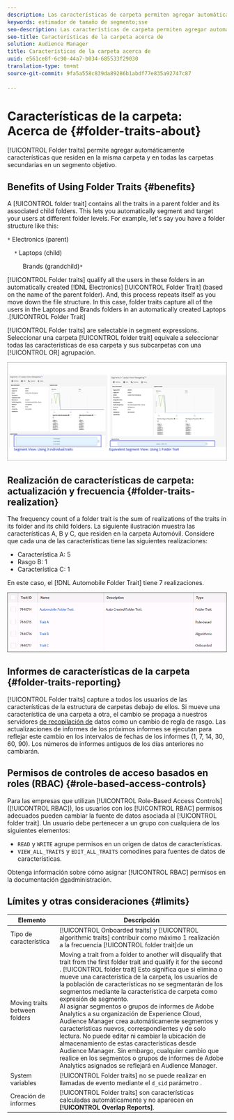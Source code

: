 ```yaml
---
description: Las características de carpeta permiten agregar automáticamente características que residen en la misma carpeta y en todas las carpetas secundarias en un segmento objetivo.
keywords: estimador de tamaño de segmento;sse
seo-description: Las características de carpeta permiten agregar automáticamente características que residen en la misma carpeta y en todas las carpetas secundarias en un segmento objetivo.
seo-title: Características de la carpeta acerca de
solution: Audience Manager
title: Características de la carpeta acerca de
uuid: e561ce8f-6c90-44a7-b034-685533f29030
translation-type: tm+mt
source-git-commit: 9fa5a558c839da89286b1abdf77e835a92747c87

---
```



# Características de la carpeta: Acerca de {#folder-traits-about}

[!UICONTROL Folder traits] permite agregar automáticamente características que residen en la misma carpeta y en todas las carpetas secundarias en un segmento objetivo.

## Benefits of Using Folder Traits {#benefits}

A [!UICONTROL folder trait] contains all the traits in a parent folder and its associated child folders. This lets you automatically segment and target your users at different folder levels. For example, let's say you have a folder structure like this:

`*` Electronics (parent)

    `*` Laptops (child)

         Brands (grandchild)`*`

[!UICONTROL Folder traits] qualify all the users in these folders in an automatically created [!DNL Electronics] [!UICONTROL Folder Trait] (based on the name of the parent folder). And, this process repeats itself as you move down the file structure. In this case, folder traits capture all of the users in the Laptops and Brands folders in an automatically created Laptops .[!UICONTROL Folder Trait]

[!UICONTROL Folder traits] are selectable in segment expressions. Seleccionar una carpeta [!UICONTROL folder trait] equivale a seleccionar todas las características de esa carpeta y sus subcarpetas con una [!UICONTROL OR] agrupación.

![](assets/folder-traits-compare-border.jpg)

## Realización de características de carpeta: actualización y frecuencia {#folder-traits-realization}

The frequency count of a folder trait is the sum of realizations of the traits in its folder and its child folders. La siguiente ilustración muestra las características A, B y C, que residen en la carpeta Automóvil. Considere que cada una de las características tiene las siguientes realizaciones:

* Característica A: 5
* Rasgo B: 1
* Característica C: 1

En este caso, el [!DNL Automobile Folder Trait] tiene 7 realizaciones.

![](assets/folder_traits_rollup_border.png)

## Informes de características de la carpeta {#folder-traits-reporting}

[!UICONTROL Folder traits] capture a todos los usuarios de las características de la estructura de carpetas debajo de ellos. Si mueve una característica de una carpeta a otra, el cambio se propaga a nuestros servidores [de recopilación de](../../reference/system-components/components-data-collection.md) datos como un cambio de regla de rasgo. Las actualizaciones de informes de los próximos informes se ejecutan para reflejar este cambio en los intervalos de fechas de los informes (1, 7, 14, 30, 60, 90). Los números de informes antiguos de los días anteriores no cambiarán.

## Permisos de controles de acceso basados en roles (RBAC) {#role-based-access-controls}

Para las empresas que utilizan [!UICONTROL Role-Based Access Controls] ([!UICONTROL RBAC]), los usuarios con los [!UICONTROL RBAC] permisos adecuados pueden cambiar la fuente de datos asociada al [!UICONTROL folder trait]. Un usuario debe pertenecer a un grupo con cualquiera de los siguientes elementos:

* `READ` y `WRITE` agrupe permisos en un origen de datos de características.
* `VIEW_ALL_TRAITS` y `EDIT_ALL_TRAITS` comodines para fuentes de datos de características.

Obtenga información sobre cómo asignar [!UICONTROL RBAC] permisos en la documentación [de](../../features/administration/administration-overview.md#create-group)administración.

## Límites y otras consideraciones {#limits}

| Elemento | Descripción |
|---|---|
| Tipo de característica | [!UICONTROL Onboarded traits] y [!UICONTROL algorithmic traits] contribuir como máximo 1 realización a la frecuencia [!UICONTROL folder trait]de un |
| Moving traits between folders | Moving a trait from a folder to another will disqualify that trait from the first folder trait and qualify it for the second . [!UICONTROL folder trait] Esto significa que si elimina o mueve una característica de la carpeta, los usuarios de la población de características no se segmentarán de los segmentos mediante la característica de carpeta como expresión de segmento. <br> Al asignar segmentos o grupos de informes de Adobe Analytics a su organización de Experience Cloud, Audience Manager crea automáticamente segmentos y características nuevos, correspondientes y de solo lectura. No puede editar ni cambiar la ubicación de almacenamiento de estas características desde Audience Manager. Sin embargo, cualquier cambio que realice en los segmentos o grupos de informes de Adobe Analytics asignados se reflejará en Audience Manager. |
| System variables | [!UICONTROL Folder traits] no se puede realizar en llamadas de evento mediante el `d_sid` parámetro . |
| Creación de informes | [!UICONTROL Folder traits] son características calculadas automáticamente y no aparecen en **[!UICONTROL Overlap Reports]**. |